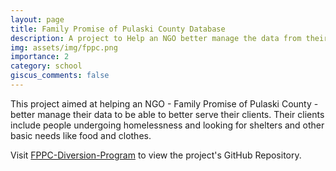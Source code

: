 ```yaml
---
layout: page
title: Family Promise of Pulaski County Database
description: A project to Help an NGO better manage the data from their clients.
img: assets/img/fppc.png
importance: 2
category: school
giscus_comments: false
---
```


This project aimed at helping an NGO - Family Promise of Pulaski County - better manage their data to be able to better serve their clients. Their clients include people undergoing homelessness and looking for shelters and other basic needs like food and clothes.

Visit [FPPC-Diversion-Program](https://github.com/jcntambara15/family-promise-web-app) to view the project's GitHub Repository. 
